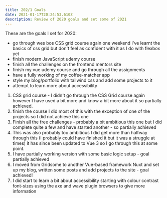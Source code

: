 ```yaml
---
title: 202/1 Goals
date: 2021-01-17T20:24:53.610Z
description: Review of 2020 goals and set some of 2021
---
```

These are the goals I set for 2020:
- go through wes bos CSS grid course again one weekend I've learnt the basics of css grid but don't feel as confident with it as I do with flexbox yet
- finish modern JavaScript udemy course
- finish all the challenges on the frontend mentors site 
- finish my vue udemy course and go through all the assignments
- have a fully working of my coffee-matcher app
- style my blog/portfolio with tailwind css and add some projects to it
- attempt to learn more about accessibility

1. CSS grid course - I didn't go through the CSS Grid course again however I have used a bit more and know a bit more about it so partially achieved.
2. finish the course I did most of this with the exception of one of the projects so I did not achieve this one
3. Finish all the free challenges - probably a bit ambitious this one but I did complete quite a few and have started another - so partially achieved
4. This was also probably too ambitious I did get more than halfway through this (I probably could have finished it but it was a struggle at times) it has since been updated to Vue 3 so I go through this at some point.
5. I have partially working version with some basic logic setup - goal partially achieved
6. I moved from Gridsome to another Vue-based framework Nuxt and set up my blog, written some posts and add projects to the site - goal achieved!
7. I did start to learn a bit about accessibility starting with colour contrast font-sizes using the axe and wave plugin browsers to give more information